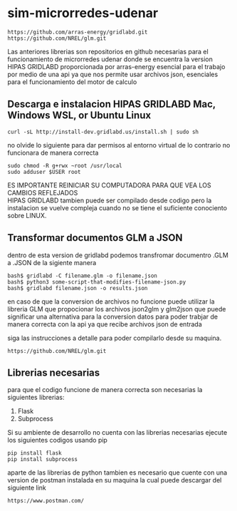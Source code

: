 # sim-microrredes-udenar
~~~
https://github.com/arras-energy/gridlabd.git
https://github.com/NREL/glm.git 
~~~

Las anteriores librerias son repositorios en github necesarias para el funcionamiento de microrredes udenar
donde se encuentra la version HIPAS GRIDLABD proporcionada por arras-energy esencial para el trabajo por medio de una api
ya que nos permite usar archivos json, esenciales para el funcionamiento del motor de calculo

## Descarga e instalacion HIPAS GRIDLABD Mac, Windows WSL, or Ubuntu Linux

~~~
curl -sL http://install-dev.gridlabd.us/install.sh | sudo sh
~~~

no olvide lo siguiente para dar permisos al entorno virtual de lo contrario no funcionara de manera correcta

~~~
sudo chmod -R g+rwx ~root /usr/local
sudo adduser $USER root
~~~

ES IMPORTANTE REINICIAR SU COMPUTADORA PARA QUE VEA LOS CAMBIOS REFLEJADOS <br/>
HIPAS GRIDLABD tambien puede ser compilado desde codigo pero la instalacion se vuelve compleja cuando no se tiene el suficiente conociento sobre LINUX.

## Transformar documentos GLM a JSON 
dentro de esta version de gridlabd podemos transfromar documentro .GLM a .JSON de la sigiente manera

~~~
bash$ gridlabd -C filename.glm -o filename.json
bash$ python3 some-script-that-modifies-filename-json.py
bash$ gridlabd filename.json -o results.json
~~~
en caso de que la conversion de archivos no funcione puede utilizar la libreria GLM que
propocionar los archivos json2glm y glm2json que puede significar una alternativa para la conversion datos
para poder trabjar de manera correcta con la api ya que recibe archivos json de entrada

siga las instrucciones a detalle para poder compilarlo desde su maquina.

~~~
https://github.com/NREL/glm.git 
~~~

## Librerias necesarias
para que el codigo funcione de manera correcta son necesarias la siguientes librerias: 
<ol>
  <li>Flask</li>
  <li>Subprocess</li>
</ol>
Si su ambiente de desarrollo no cuenta con las librerias necesarias ejecute los siguientes codigos usando pip

~~~
pip install flask
pip install subprocess
~~~

aparte de las librerias de python tambien es necesario que cuente con una version de postman instalada en su maquina
la cual puede descargar del siguiente link

~~~
https://www.postman.com/
~~~

